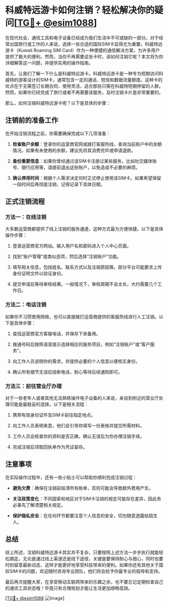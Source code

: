 # 科威特远游卡如何注销？轻松解决你的疑问[[TG💪+ @esim1088](https://t.me/s/esim1088)]

在现代社会，通信工具和电子设备已经成为我们生活中不可或缺的一部分。对于经常出国旅行或工作的人来说，选择一张合适的国际SIM卡显得尤为重要。科威特远游卡（Kuwait Roaming SIM Card）作为一种便捷的通信解决方案，为许多用户提供了极大的便利。然而，当你不再需要这张卡时，该如何注销它呢？本文将为你详细解答这一问题，并提供实用的操作指南。

首先，让我们了解一下什么是科威特远游卡。科威特远游卡是一种专为短期访问科威特的游客设计的SIM卡，通常包含一定的通话、短信和数据流量额度。这种卡的优点在于无需签订长期合同，使用灵活，适合那些只需在科威特短期停留的人群。然而，如果你已经完成了旅行或者不再需要该服务，及时注销卡片是非常重要的。

那么，如何注销科威特远游卡呢？以下是具体的步骤：

## 注销前的准备工作

在开始注销流程之前，你需要确保完成以下几项准备：

1. **检查账户余额**：登录你的运营商官网或拨打客服热线，查询当前账户中的余额情况。如果有未使用的余额，建议先将其消费完毕或申请退款。
   
2. **备份重要信息**：如果你曾经通过该SIM卡注册过某些服务，比如社交媒体账号、银行应用等，请提前退出这些账户，以免造成不必要的麻烦。

3. **确认停用时间**：根据个人需求决定何时正式停止使用该SIM卡。如果希望保留一段时间后再彻底注销，记得记录下具体日期。

## 正式注销流程

### 方法一：在线注销

大多数运营商都提供了线上注销的服务通道，这种方式最为方便快捷。以下是具体操作步骤：

1. 登录运营商官方网站。输入用户名和密码进入个人中心页面。
   
2. 找到“账户管理”或类似选项，然后选择“注销账户”功能。
   
3. 填写相关信息，包括姓名、联系方式以及注销原因等。部分平台可能要求上传身份证明文件以验证身份。
   
4. 提交申请后等待审核结果。一般情况下，审核周期不会太长，大约需要几个工作日。

### 方法二：电话注销

如果你不习惯使用网络，也可以直接拨打运营商提供的客服热线进行人工注销。以下是具体步骤：

1. 查找运营商官方客服电话，并保存下来备用。
   
2. 拨通号码后按照语音提示选择相应的服务项目，例如“注销账户”或“客户服务”。
   
3. 向工作人员说明你的需求，并提供必要的个人信息以便核实身份。
   
4. 确认所有细节无误后挂断电话，耐心等待后续通知即可。

### 方法三：前往营业厅办理

对于一些老年人或者其他无法熟练操作电子设备的人来说，亲自到附近的营业厅处理可能是最稳妥的选择。以下是相关流程：

1. 携带有效身份证件及SIM卡前往指定地点。
   
2. 向工作人员表明来意，他们会引导你填写一份表格并提交所需材料。
   
3. 工作人员会核查你的资料是否正确，确认无误后为你办理注销手续。
   
4. 完成注销后领取回执单作为凭证留存。

## 注意事项

在实际操作过程中，还有一些小贴士可以帮助你顺利完成注销过程：

- **避免欠费**：确保在注销前结清所有账单，否则可能会导致额外费用产生。
  
- **关注政策变化**：不同国家和地区对于SIM卡注销的规定可能存在差异，因此务必事先了解清楚相关规定。
  
- **保护隐私安全**：在任何环节都要注意个人信息的安全，切勿随意透露给陌生人。

## 总结

综上所述，注销科威特远游卡其实并不复杂，只要按照上述方法一步步执行就能轻松搞定。无论是通过线上渠道还是线下途径，关键是要保持耐心与细心，同时也要时刻留意最新动态，这样才能更好地享受科技带来的便利。如果你还有其他关于国际SIM卡的问题，欢迎随时咨询专业团队，他们将会给予你最专业的指导和支持。

最后再次提醒大家，在享受移动互联网带来的乐趣之余，也不要忘记定期检查自己的通讯工具状态哦！毕竟只有合理规划才能让生活更加顺畅高效。

[[TG💪+ @esim1088](https://t.me/s/esim1088) ![Image](https://i.postimg.cc/4NQfJmqS/Snipaste-2025-05-13-00-14-12.png)]